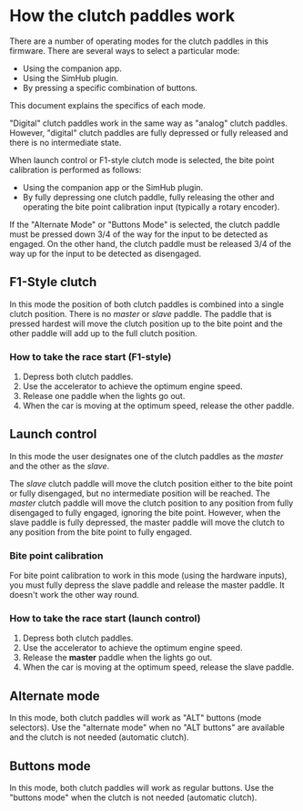 # How the clutch paddles work

There are a number of operating modes for the clutch paddles in this firmware.
There are several ways to select a particular mode:

- Using the companion app.
- Using the SimHub plugin.
- By pressing a specific combination of buttons.

This document explains the specifics of each mode.

"Digital" clutch paddles work in the same way as "analog" clutch paddles.
However, "digital" clutch paddles are fully depressed or fully released
and there is no intermediate state.

When launch control or F1-style clutch mode is selected,
the bite point calibration is performed as follows:

- Using the companion app or the SimHub plugin.
- By fully depressing one clutch paddle,
  fully releasing the other
  and operating the bite point calibration input
  (typically a rotary encoder).

If the "Alternate Mode" or "Buttons Mode" is selected,
the clutch paddle must be pressed down 3/4 of the way
for the input to be detected as engaged.
On the other hand, the clutch paddle must be released 3/4 of the way up
for the input to be detected as disengaged.

## F1-Style clutch

In this mode the position of both clutch paddles is combined into a single clutch position.
There is no *master* or *slave* paddle.
The paddle that is pressed hardest will move the clutch position up to the bite point
and the other paddle will add up to the full clutch position.

### How to take the race start (F1-style)

1. Depress both clutch paddles.
2. Use the accelerator to achieve the optimum engine speed.
3. Release one paddle when the lights go out.
4. When the car is moving at the optimum speed, release the other paddle.

## Launch control

In this mode the user designates one of the clutch paddles
as the *master* and the other as the *slave*.

The *slave* clutch paddle will move the clutch position
either to the bite point or fully disengaged,
but no intermediate position will be reached.
The *master* clutch paddle will move the clutch position
to any position from fully disengaged to fully engaged,
ignoring the bite point.
However, when the slave paddle is fully depressed,
the master paddle will move the clutch
to any position from the bite point to fully engaged.

### Bite point calibration

For bite point calibration to work in this mode (using the hardware inputs),
you must fully depress the slave paddle and release the master paddle.
It doesn't work the other way round.

### How to take the race start (launch control)

1. Depress both clutch paddles.
2. Use the accelerator to achieve the optimum engine speed.
3. Release the **master** paddle when the lights go out.
4. When the car is moving at the optimum speed,
   release the slave paddle.

## Alternate mode

In this mode, both clutch paddles will work as "ALT" buttons (mode selectors).
Use the "alternate mode" when no "ALT buttons" are available
and the clutch is not needed (automatic clutch).

## Buttons mode

In this mode, both clutch paddles will work as regular buttons.
Use the "buttons mode" when the clutch is not needed (automatic clutch).

